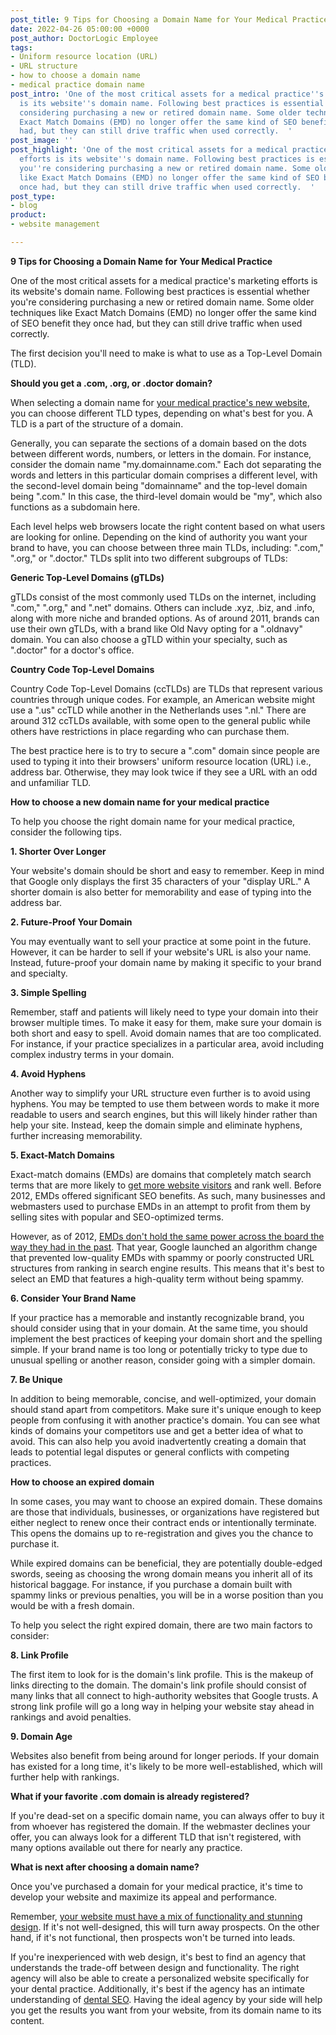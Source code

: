 ```yaml
---
post_title: 9 Tips for Choosing a Domain Name for Your Medical Practice
date: 2022-04-26 05:00:00 +0000
post_author: DoctorLogic Employee
tags:
- Uniform resource location (URL)
- URL structure
- how to choose a domain name
- medical practice domain name
post_intro: 'One of the most critical assets for a medical practice''s marketing efforts
  is its website''s domain name. Following best practices is essential whether you''re
  considering purchasing a new or retired domain name. Some older techniques like
  Exact Match Domains (EMD) no longer offer the same kind of SEO benefit they once
  had, but they can still drive traffic when used correctly.  '
post_image: ''
post_highlight: 'One of the most critical assets for a medical practice''s marketing
  efforts is its website''s domain name. Following best practices is essential whether
  you''re considering purchasing a new or retired domain name. Some older techniques
  like Exact Match Domains (EMD) no longer offer the same kind of SEO benefit they
  once had, but they can still drive traffic when used correctly.  '
post_type:
- blog
product:
- website management

---
```

**9 Tips for Choosing a Domain Name for Your Medical Practice**

One of the most critical assets for a medical practice's marketing efforts is its website's domain name. Following best practices is essential whether you're considering purchasing a new or retired domain name. Some older techniques like Exact Match Domains (EMD) no longer offer the same kind of SEO benefit they once had, but they can still drive traffic when used correctly.

The first decision you'll need to make is what to use as a Top-Level Domain (TLD).

**Should you get a .com, .org, or .doctor domain?**

When selecting a domain name for [your medical practice's new website](https://doctorlogic.com/blog/signs-your-medical-practice-needs-a-new-website), you can choose different TLD types, depending on what's best for you. A TLD is a part of the structure of a domain.

Generally, you can separate the sections of a domain based on the dots between different words, numbers, or letters in the domain. For instance, consider the domain name "my.domainname.com." Each dot separating the words and letters in this particular domain comprises a different level, with the second-level domain being "domainname" and the top-level domain being ".com." In this case, the third-level domain would be "my", which also functions as a subdomain here.

Each level helps web browsers locate the right content based on what users are looking for online. Depending on the kind of authority you want your brand to have, you can choose between three main TLDs, including: ".com," ".org," or ".doctor." TLDs split into two different subgroups of TLDs:

**Generic Top-Level Domains (gTLDs)**

gTLDs consist of the most commonly used TLDs on the internet, including ".com," ".org," and ".net" domains. Others can include .xyz, .biz, and .info, along with more niche and branded options. As of around 2011, brands can use their own gTLDs, with a brand like Old Navy opting for a ".oldnavy" domain. You can also choose a gTLD within your specialty, such as ".doctor" for a doctor's office.

**Country Code Top-Level Domains**

Country Code Top-Level Domains (ccTLDs) are TLDs that represent various countries through unique codes. For example, an American website might use a ".us" ccTLD while another in the Netherlands uses ".nl." There are around 312 ccTLDs available, with some open to the general public while others have restrictions in place regarding who can purchase them.

The best practice here is to try to secure a ".com" domain since people are used to typing it into their browsers' uniform resource location (URL) i.e., address bar. Otherwise, they may look twice if they see a URL with an odd and unfamiliar TLD.

**How to choose a new domain name for your medical practice**

To help you choose the right domain name for your medical practice, consider the following tips.

**1. Shorter Over Longer**

Your website's domain should be short and easy to remember. Keep in mind that Google only displays the first 35 characters of your "display URL." A shorter domain is also better for memorability and ease of typing into the address bar.

**2. Future-Proof Your Domain**

You may eventually want to sell your practice at some point in the future. However, it can be harder to sell if your website's URL is also your name. Instead, future-proof your domain name by making it specific to your brand and specialty.

**3. Simple Spelling**

Remember, staff and patients will likely need to type your domain into their browser multiple times. To make it easy for them, make sure your domain is both short and easy to spell. Avoid domain names that are too complicated. For instance, if your practice specializes in a particular area, avoid including complex industry terms in your domain.

**4. Avoid Hyphens**

Another way to simplify your URL structure even further is to avoid using hyphens. You may be tempted to use them between words to make it more readable to users and search engines, but this will likely hinder rather than help your site. Instead, keep the domain simple and eliminate hyphens, further increasing memorability.

**5. Exact-Match Domains**

Exact-match domains (EMDs) are domains that completely match search terms that are more likely to [get more website visitors](https://doctorlogic.com/blog/2019-07-29get-more-website-visitors.html) and rank well. Before 2012, EMDs offered significant SEO benefits. As such, many businesses and webmasters used to purchase EMDs in an attempt to profit from them by selling sites with popular and SEO-optimized terms.

However, as of 2012, [EMDs don't hold the same power across the board the way they had in the past](https://www.searchenginejournal.com/do-exact-match-domains-still-work/#close). That year, Google launched an algorithm change that prevented low-quality EMDs with spammy or poorly constructed URL structures from ranking in search engine results. This means that it's best to select an EMD that features a high-quality term without being spammy.

**6. Consider Your Brand Name**

If your practice has a memorable and instantly recognizable brand, you should consider using that in your domain. At the same time, you should implement the best practices of keeping your domain short and the spelling simple. If your brand name is too long or potentially tricky to type due to unusual spelling or another reason, consider going with a simpler domain.

**7. Be Unique**

In addition to being memorable, concise, and well-optimized, your domain should stand apart from competitors. Make sure it's unique enough to keep people from confusing it with another practice's domain. You can see what kinds of domains your competitors use and get a better idea of what to avoid. This can also help you avoid inadvertently creating a domain that leads to potential legal disputes or general conflicts with competing practices.

**How to choose an expired domain**

In some cases, you may want to choose an expired domain. These domains are those that individuals, businesses, or organizations have registered but either neglect to renew once their contract ends or intentionally terminate. This opens the domains up to re-registration and gives you the chance to purchase it.

While expired domains can be beneficial, they are potentially double-edged swords, seeing as choosing the wrong domain means you inherit all of its historical baggage. For instance, if you purchase a domain built with spammy links or previous penalties, you will be in a worse position than you would be with a fresh domain.

To help you select the right expired domain, there are two main factors to consider:

**8. Link Profile**

The first item to look for is the domain's link profile. This is the makeup of links directing to the domain. The domain's link profile should consist of many links that all connect to high-authority websites that Google trusts. A strong link profile will go a long way in helping your website stay ahead in rankings and avoid penalties.

**9. Domain Age**

Websites also benefit from being around for longer periods. If your domain has existed for a long time, it's likely to be more well-established, which will further help with rankings.

**What if your favorite .com domain is already registered?**

If you're dead-set on a specific domain name, you can always offer to buy it from whoever has registered the domain. If the webmaster declines your offer, you can always look for a different TLD that isn't registered, with many options available out there for nearly any practice.

**What is next after choosing a domain name?**

Once you've purchased a domain for your medical practice, it's time to develop your website and maximize its appeal and performance.

Remember, [your website must have a mix of functionality and stunning design](https://doctorlogic.com/blog/medical-website-must-have.html). If it's not well-designed, this will turn away prospects. On the other hand, if it's not functional, then prospects won't be turned into leads.

If you're inexperienced with web design, it's best to find an agency that understands the trade-off between design and functionality. The right agency will also be able to create a personalized website specifically for your dental practice. Additionally, it's best if the agency has an intimate understanding of [dental SEO](https://doctorlogic.com/blog/2019-12-25dental-seo-attract-more-patients.html). Having the ideal agency by your side will help you get the results you want from your website, from its domain name to its content.